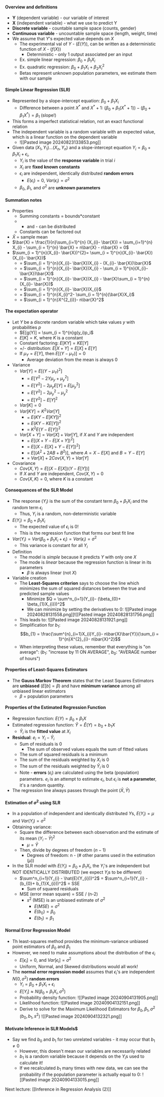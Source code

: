 #### Overview and definitions
- **Y** (dependent variable) - our variable of interest
- **X** (independent variable) - what we use to predict Y
- **Discrete variable** - countable sample space (counts, gender)
- **Continuous variable** - uncountable sample space (length, weight, time)
- We assume that $Y$'s expected value depends on $X$
	- The experimental val of $Y$ - $(E(Y))$, can be written as a deterministic function of $X$ - ($f(X)$)
		- Deterministic - only 1 output associated per an input
	- Ex. simple linear regression: $\beta_{0} + \beta_{1}X_i$
	- Ex. quadratic regression: $\beta_{0} + \beta_{1}X_{i} + \beta_{2}X_{i}^2$
	- Betas represent unknown population parameters, we estimate them with our sample
#### Simple Linear Regression (SLR)
- Represented by a slope-intercept equation: $\beta_{0} + \beta_{1}X_i$
	- Difference between a point $X^*$ and $X^{*}+ 1$: $(\beta_{0} + \beta_{1}(X^{*}+ 1)) - (\beta_{0} + \beta_{1}X^{*}) = \beta_1$ (slope!)
- This forms a imperfect statistical relation, not an exact functional relation
- The independent variable is a random variable with an expected value, which is a linear function on the dependent variable
	- ![[Pasted image 20240823133853.png]]
- Given data $(X_{1}, Y_{1})...(X_{n}, Y_n)$ and a slope-intercept equation $Y_{i}= \beta_{0} + \beta_{1}X_{i} + \epsilon_i$,
	- $Y_i$ is the value of the **response variable** in trial $i$
	- $X_i$ are **fixed known constants**
	- $\epsilon_i$ are independent, identically distributed **random errors**
		- $E(\epsilon_{i}) = 0$, $Var(\epsilon_{i})= \sigma^2$
	- $\beta_0$, $\beta_1$, and $\sigma^2$ are **unknown parameters**

#### Summation notes
- Properties
	- Summing constants = bounds\*constant
	- + and - can be distributed
	- Constants can be factored out
- $\bar{X}$ = sample mean
- $\bar{X} = \frac{1}{n}\sum_{i=1}^{n} (X_{i}- \bar{X}) = \sum_{i=1}^{n} X_{i} - \sum_{i = 1}^{n} \bar{X} = n\bar{X} - n\bar{X} = 0$
- $\sum_{i = 1}^{n}(X_{i}- \bar{X})^{2}= \sum_{i = 1}^{n}(X_{i}- \bar{X})(X_{i}- \bar{X})$
	- = $\sum_{i = 1}^{n}(X_{i}- \bar{X})X_{i} - (X_{i}- \bar{X})\bar{X}$
	- = $\sum_{i = 1}^{n}(X_{i}- \bar{X})X_{i} - \sum_{i = 1}^{n}(X_{i}- \bar{X})\bar{X}$
	- = $\sum_{i = 1}^{n}(X_{i}- \bar{X})X_{i} - \bar{X}\sum_{i = 1}^{n}(X_{i}- \bar{X})$
	- = $\sum_{i = 1}^{n}(X_{i}- \bar{X})X_{i}$ 
	- = $\sum_{i = 1}^{n}X_{i}^2- \sum_{i = 1}^{n}(\bar{X}X_i)$
	- = $\sum_{i = 1}^{n}X^{2_{i}}- n\bar{X}^2$

#### The expectation operator
- Let $Y$ be a discrete random variable which take values $y$ with probabilities $p$
	- $E[g(Y)] = \sum_{i = 1}^{n}g(y_i)p_i$
	- $E[K] = K$, where $K$ is a constant
	- Constant factoring: $E[KY] = KE[Y]$
	- +/- distribution: $E[X+Y] = E[X] + E[Y]$
	- If $\mu_{Y}= E[Y]$, then $E[(Y - \mu_{Y})]= 0$
		- Average deviation from the mean is always 0
- Variance
	- $Var[Y] = E[(Y - \mu_{Y})^2]$
		- = $E[Y^{2} - 2Y\mu_{y} + \mu_y^2]$
		- = $E[Y^{2}] - 2\mu_{y}E[Y] + E[\mu_y^2]$
		- = $E[Y^{2}] - 2\mu_{y}^{2}- \mu_{y}^{2}$
		- = $E[Y^{2}]- E[Y]^2$
	- $Var[K] = 0$
	- $Var[KY] = K^2Var[Y]$
		- = $E(KY - E[KY])^2$
		- = $E(KY - KE[Y])^2$
		- = $K^2E(Y - E[Y])^2$
	- $Var[X + Y] = Var[X] + Var[Y]$, if $X$ and $Y$ are independent
		- = $E[(X+Y - E[X+Y])^2]$
		- = $E[(X - E[X] + Y - E[Y])^2]$
		- = $E[(A^{2} + 2AB + B^2)]$, where $A = X - E[X]$ and $B = Y - E[Y]$
		- = $Var[X] + 2Cov(X, Y) + Var[Y]$
- Covariance
	- $Cov(X, Y) = E[(X - E[X])(Y - E[Y])]$
	- If $X$ and $Y$ are independent, $Cov(X, Y) = 0$
	- $Cov(X, K) = 0$, where $K$ is a constant

#### Consequences of the SLR Model
- The response ($Y_i$) is the sum of the constant term $\beta_{0}+ \beta_{1}X_i$ and the random term $\epsilon_i$
	- Thus, $Y_i$  is a random, non-deterministic variable
- $E(Y_{i})= \beta_{0}+ \beta_1X_i$
	- The expected value of $\epsilon_i$ is 0!
	- This is the regression function that forms our best fit line
- $Var(Y_{i}) = Var(\beta_{0}+ \beta_{1}X_{i}+ \epsilon_{i}) = Var(\epsilon_{i}) = \sigma^2$
	- This variance is constant for all $Y_i$
- Definition
	- The model is *simple* because it predicts $Y$ with only one $X$
	- The mode is $linear$ because the regression function is linear in its parameters
		- $\beta$ is always linear (not $X$)
- Variable creation
	- The **Least-Squares criterion** says to choose the line which minimizes the sum of squared distances between the true and predicted sample values
		- Minimize $Q = \sum^n_{i=1}(Y_{i}- (\beta_{0}+ \beta_{1}X_{i}))^2$
		- We can minimize by setting the derivatives to 0: ![[Pasted image 20240828131558.png]]![[Pasted image 20240828131756.png]]
	- This leads to: ![[Pasted image 20240828131921.png]]
	- Simplification for $b_1$:  $$b_{1} = \frac{\sum^{n}_{i=1}X_{i}Y_{i}- n\bar{X}\bar{Y}}{\sum_{i = 1}^{n}X^{2}_{i}- n\bar{X}^2}$$
	- When interpreting these values, remember that everything is "on average": ($b_{1}$: "increase by 11 ON AVERAGE", $b_0$: "AVERAGE number of hours")

#### Properties of Least-Squares Estimators
- The **Gauss Markov Theorem** states that the Least Squares Estimators are **unbiased** ($E[b] = \beta$) and have **minimum variance** among all unbiased linear estimators
	- $\beta$ = population parameters

#### Properties of the Estimated Regression Function
- Regression function: $E(Y)= \beta_{0}+ \beta_1X$
- Estimated regression function: $\hat{Y} = \hat{E}(Y) = b_0+ b_1X$
	- $\hat{Y}_{i}$ is the **fitted value** at $X_i$
- **Residual**: $e_{i}= Y_{i}- \hat{Y}_i$
	- Sum of residuals is 0
		- The sum of observed values equals the sum of fitted values
	- The sum of squared residuals is a minimum
	- The sum of the residuals weighted by $X_i$ is 0
	- The sum of the residuals weighted by $\hat{Y}_i$ is 0
	- Note - **errors** ($\epsilon_i$) are calculated using the beta (population) parameters. $e_i$ is an attempt to estimate $\epsilon_i$, but $\epsilon_i$ is **not a parameter**,  it's a random quantity.
- The regression line always passes through the point $(\bar{X}, \bar{Y})$

#### Estimation of $\sigma^2$ using SLR
- In a population of independent and identically distributed $Y$s, $E(Y_{i})= \mu$ and $Var(Y_{i})= \sigma^2$
- Obtaining variance:
	- Square the difference between each observation and the estimate of its mean $(Y_{i} - \bar{Y})^2$ 
		- $\mu = \bar{Y}$
	- Then, divide by degrees of freedom $(n-1)$
		- Degrees of freedom: n - (# other params used in the estimation ($\mu$))
- In the SLR model with $E(Y_{i})= \beta_{0} + \beta_{1}X_i$, the $Y_i$'s are independent but NOT IDENTICALLY DISTRIBUTED (we expect $Y_i$s to be different)
	- $\sum^n_{i=1}(Y_{i} - \hat{E}(Y_{i}))^2$ = $\sum^n_{i=1}(Y_{i} - (b_{0}+ b_{1}X_{i}))^2$ = SSE
		- Sum of squared residuals
	- MSE (error mean square) = SSE / (n-2)
		- $s^2$ (MSE) is an unbiased estimate of $\sigma^2$
			- $E(MSE) = \sigma^2$
			- $E(b_{0})= \beta_0$
			- $E(b_{1}) = \beta_{1}$

#### Normal Error Regression Model
- Th least-squares method provides the minimum-variance unbiased point estimators of $\beta_0$ and $\beta_1$
- However, we need to make assumptions about the distribution of the $\epsilon_i$
	- $E[\epsilon_{i}]= 0$, and $Var[\epsilon_{i}] = \sigma^2$
	- Uniform, Normal, and Skewed distributions would all work!
- The **normal error regression model** assumes that $\epsilon_i$'s are independent $N(0, \sigma^{2})$ **random errors**
	- $Y_{i}= \beta_{0} + \beta_{1}X_{i} + \epsilon_i$
	- $E[Y_{i}] \approx N(\beta_{0} + \beta_{1}X_{i}, \sigma^2)$
	- Probability density function: ![[Pasted image 20240904131905.png]]
	- Likelihood function: ![[Pasted image 20240904132151.png]]
	- Derive to solve for the Maximum Likelihood Estimators for $\beta_{0}, \beta_{1}, \sigma^2$ ($b_{0}, b_{1}, s^2$) ![[Pasted image 20240904132321.png]]

#### Motivate Inference in SLR Models$
- Say we find $b_{0}$ and $b_{1}$ for two unrelated variables - it may occur that $b_{1} \neq 0$
	- However, this doesn't mean our variables are necessarily related
	- $b_1$ is a random variable because it depends on the $Y_i$s used to calculate it!
	- If we recalculated $b_1$ many times with new data, we can see the probability if the population parameter is actually equal to 0: ![[Pasted image 20240904133015.png]]


Next lecture: [[Inference in Regression Analysis (2)]]